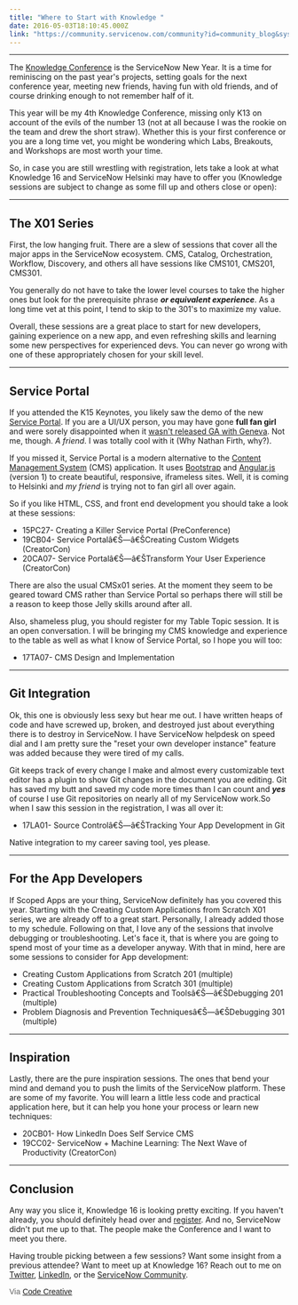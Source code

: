 ```yaml
---
title: "Where to Start with Knowledge "
date: 2016-05-03T18:10:45.000Z
link: "https://community.servicenow.com/community?id=community_blog&sys_id=a09d6a69dbd0dbc01dcaf3231f9619eb"
---
```

<hr class="section-divider"/><p></p><p class="graf--p graf--hasDropCap graf--hasDropCapModel"><span class="graf-dropCap">T</span>he <a title="anchor markup--p-anchor" class="markup--anchor markup--p-anchor" data-href="http://knowledge.servicenow.com" href="http://knowledge.servicenow.com/">Knowledge Conference</a> is the ServiceNow New Year. It is a time for reminiscing on the past year's projects, setting goals for the next conference year, meeting new friends, having fun with old friends, and of course drinking enough to not remember half of it.</p><p class="graf--p graf--hasDropCap graf--hasDropCapModel"></p><p class="graf--p">This year will be my 4th Knowledge Conference, missing only K13 on account of the evils of the number 13 (not at all because I was the rookie on the team and drew the short straw). Whether this is your first conference or you are a long time vet, you might be wondering which Labs, Breakouts, and Workshops are most worth your time.</p><p class="graf--p"></p><p class="graf--p">So, in case you are still wrestling with registration, lets take a look at what Knowledge 16 and ServiceNow Helsinki may have to offer you (Knowledge sessions are subject to change as some fill up and others close or open):</p><p class="section-divider layoutSingleColumn"></p><hr class="section-divider"/><p></p><h2 class="graf--h4">The X01 Series</h2><p></p><p class="graf--p">First, the low hanging fruit. There are a slew of sessions that cover all the major apps in the ServiceNow ecosystem. CMS, Catalog, Orchestration, Workflow, Discovery, and others all have sessions like CMS101, CMS201, CMS301.</p><p class="graf--p"></p><p class="graf--p">You generally do not have to take the lower level courses to take the higher ones but look for the prerequisite phrase <strong class="markup--strong markup--p-strong"><em class="markup--p-em markup--em">or equivalent experience</em></strong>. As a long time vet at this point, I tend to skip to the 301's to maximize my value.</p><p class="graf--p"></p><p class="graf--p">Overall, these sessions are a great place to start for new developers, gaining experience on a new app, and even refreshing skills and learning some new perspectives for experienced devs. You can never go wrong with one of these appropriately chosen for your skill level.</p><p class="graf--p"></p><hr class="section-divider"/><p></p><h2 class="graf--h4">Service Portal</h2><p></p><p class="graf--p">If you attended the K15 Keynotes, you likely saw the demo of the new <a title="anchor markup--p-anchor" class="markup--anchor markup--p-anchor" data-href="http://servicenowcms.com/service-portal-sneak-peak/" href="http://servicenowcms.com/service-portal-sneak-peak/">Service Portal</a>. If you are a UI/UX person, you may have gone <strong class="markup--strong markup--p-strong">full fan girl</strong> and were sorely disappointed when it <a title="anchor markup--p-anchor" class="markup--anchor markup--p-anchor" data-href="http://servicenowcms.com/service-portal-update/" href="http://servicenowcms.com/service-portal-update/">wasn't released GA with Geneva</a>. Not me, though. <em class="markup--p-em markup--em">A friend</em>. I was totally cool with it (Why Nathan Firth, why?).</p><p class="graf--p"></p><p class="graf--p">If you missed it, Service Portal is a modern alternative to the <a title="anchor markup--p-anchor" class="markup--anchor markup--p-anchor" data-href="https://docs.servicenow.com/administer/content_management/concept/c_ContentManagementSystem.html" href="https://docs.servicenow.com/administer/content_management/concept/c_ContentManagementSystem.html">Content Management System</a> (CMS) application. It uses <a title="anchor markup--p-anchor" class="markup--anchor markup--p-anchor" data-href="http://getbootstrap.com" href="http://getbootstrap.com/">Bootstrap</a> and <a title="anchor markup--p-anchor" class="markup--anchor markup--p-anchor" data-href="https://angularjs.org" href="https://angularjs.org/">Angular.js</a> (version 1) to create beautiful, responsive, iframeless sites. Well, it is coming to Helsinki and <em class="markup--p-em markup--em">my friend</em> is trying not to fan girl all over again.</p><p class="graf--p"></p><p class="graf--p">So if you like HTML, CSS, and front end development you should take a look at these sessions:</p><ul><li>15PC27- Creating a Killer Service Portal (PreConference)</li><li>19CB04- Service Portalâ€Š—â€ŠCreating Custom Widgets (CreatorCon)</li><li>20CA07- Service Portalâ€Š—â€ŠTransform Your User Experience (CreatorCon)</li></ul><p></p><p><span class="graf--p">There are also the usual CMSx01 series. At the moment they seem to be geared toward CMS rather than Service Portal so perhaps there will still be a reason to keep those Jelly skills around after all. </span></p><p></p><p><span class="graf--p">Also, shameless plug, you should register for my Table Topic session. It is an open conversation. I will be bringing my CMS knowledge and experience to the table as well as what I know of Service Portal, so I hope you will too:</span></p><p></p><ul><li>17TA07- CMS Design and Implementation</li></ul><p></p><hr class="section-divider"/><h4 class="graf--h4"></h4><h2 class="graf--h4">Git Integration</h2><p></p><p><span class="section-content"><span class="section-content"><span class="graf--p">Ok, this one is obviously less sexy but hear me out. I have written heaps of code and have screwed up, broken, and destroyed just about everything there is to destroy in ServiceNow. I have ServiceNow helpdesk on speed dial and I am pretty sure the "reset your own developer instance" feature was added because they were tired of my calls.</span></span></span></p><p></p><p><span class="section-content"><span class="section-content"><span class="graf--p">Git keeps track of every change I make and almost every customizable text editor has a plugin to show Git changes in the document you are editing. Git has saved my butt and saved my code more times than I can count and <strong class="markup--strong markup--p-strong"><em class="markup--p-em markup--em">yes</em></strong> of course I use Git repositories on nearly all of my ServiceNow work.</span><span class="graf--p">So when I saw this session in the registration, I was all over it:</span></span></span></p><p></p><ul><li>17LA01- Source Controlâ€Š—â€ŠTracking Your App Development in Git</li></ul><p></p><p><span class="section-content"><span class="graf--p">Native integration to my career saving tool, yes please.</span></span></p><hr class="section-divider"/><h4 class="graf--h4"></h4><h2 class="graf--h4">For the App Developers</h2><p></p><p><span class="section-content"><span class="section-content"><span class="graf--p">If Scoped Apps are your thing, ServiceNow definitely has you covered this year. Starting with the Creating Custom Applications from Scratch X01 series, we are already off to a great start. Personally, I already added those to my schedule. Following on that, I love any of the sessions that involve debugging or troubleshooting. Let's face it, that is where you are going to spend most of your time as a developer anyway. With that in mind, here are some sessions to consider for App development:</span></span></span></p><p></p><ul><li>Creating Custom Applications from Scratch 201 (multiple)</li><li>Creating Custom Applications from Scratch 301 (multiple)</li><li>Practical Troubleshooting Concepts and Toolsâ€Š—â€ŠDebugging 201 (multiple)</li><li>Problem Diagnosis and Prevention Techniquesâ€Š—â€ŠDebugging 301 (multiple)</li></ul><p></p><hr class="section-divider"/><p class="layoutSingleColumn section-inner"></p><h2 class="graf--h4">Inspiration</h2><p></p><p><span class="graf--p">Lastly, there are the pure inspiration sessions. The ones that bend your mind and demand you to push the limits of the ServiceNow platform. These are some of my favorite. You will learn a little less code and practical application here, but it can help you hone your process or learn new techniques:</span></p><p></p><ul><li>20CB01- How LinkedIn Does Self Service CMS</li><li>19CC02- ServiceNow + Machine Learning: The Next Wave of Productivity (CreatorCon)</li></ul><p></p><p class="section-divider layoutSingleColumn"></p><hr class="section-divider"/><p></p><p class="layoutSingleColumn section-inner"></p><h2 class="graf--h4">Conclusion</h2><p></p><p class="graf--p">Any way you slice it, Knowledge 16 is looking pretty exciting. If you haven't already, you should definitely head over and <a title="anchor markup--p-anchor" class="markup--anchor markup--p-anchor" data-href="http://knowledge.servicenow.com/register-pricing.html" href="http://knowledge.servicenow.com/register-pricing.html">register</a>. And no, ServiceNow didn't put me up to that. The people make the Conference and I want to meet you there.</p><p class="graf--p">Having trouble picking between a few sessions? Want some insight from a previous attendee? Want to meet up at Knowledge 16? Reach out to me on <a title="anchor markup--p-anchor" class="markup--anchor markup--p-anchor" data-href="https://twitter.com/tltoulson" href="https://twitter.com/tltoulson">Twitter</a>, <a title="anchor markup--p-anchor" class="markup--anchor markup--p-anchor" data-href="https://www.linkedin.com/in/tltoulson" href="https://www.linkedin.com/in/tltoulson">LinkedIn</a>, or the <a title="" _jive_internal="true" class="markup--anchor markup--p-anchor" data-href="/community?id=community_user_profile&user=825f0229db181fc09c9ffb651f961945" href="/people/tltoulson">ServiceNow Community</a>.</p><p class="graf--p"></p><p class="graf--p"><span style="color: #666666; font-family: arial, sans-serif;">Via </span><span style="color: #3778c7; font-family: arial, sans-serif;"><a title="log.codecreative.io/" href="https://blog.codecreative.io/">Code Creative</a></span></p>